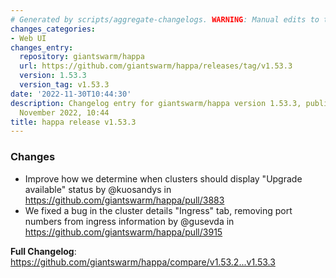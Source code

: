 ```yaml
---
# Generated by scripts/aggregate-changelogs. WARNING: Manual edits to this files will be overwritten.
changes_categories:
- Web UI
changes_entry:
  repository: giantswarm/happa
  url: https://github.com/giantswarm/happa/releases/tag/v1.53.3
  version: 1.53.3
  version_tag: v1.53.3
date: '2022-11-30T10:44:30'
description: Changelog entry for giantswarm/happa version 1.53.3, published on 30
  November 2022, 10:44
title: happa release v1.53.3
---
```


<!-- Release notes generated using configuration in .github/release.yml at main -->

### Changes
* Improve how we determine when clusters should display "Upgrade available" status by @kuosandys in https://github.com/giantswarm/happa/pull/3883
* We fixed a bug in the cluster details "Ingress" tab, removing port numbers from ingress information by @gusevda in https://github.com/giantswarm/happa/pull/3915

**Full Changelog**: https://github.com/giantswarm/happa/compare/v1.53.2...v1.53.3
